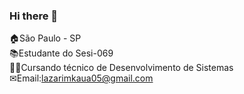 ### Hi there 👋

<!--
**lazarimkaua/lazarimkaua** is a ✨ _special_ ✨ repository because its `README.md` (this file) appears on your GitHub profile.

Here are some ideas to get you started:

- 🔭 I’m currently working on ...
- 🌱 I’m currently learning ...
- 👯 I’m looking to collaborate on ...
- 🤔 I’m looking for help with ...
- 💬 Ask me about ...
- 📫 How to reach me: ...
- 😄 Pronouns: ...
- ⚡ Fun fact: ...
-->

🏠São Paulo - SP
<br>
📚Estudante do Sesi-069
<br>
👩‍💻Cursando técnico de Desenvolvimento de Sistemas
<br>
✉Email:lazarimkaua05@gmail.com 

